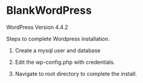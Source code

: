 # BlankWordPress

WordPress Version 4.4.2

Steps to complete Wordpress installation.

1) Create a mysql user and database

2) Edit the wp-config.php with credentials.

3) Navigate to root directory to complete the install.
